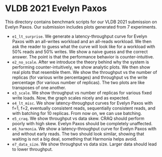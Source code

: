 # VLDB 2021 Evelyn Paxos

This directory contains benchmark scripts for our VLDB 2021 submission on
Evelyn Paxos. Our submission includes plots generated from 7 experiments.

- `e1_lt_surprise`. We generate a latency-throughput curve for Evelyn Paxos
  with an all-writes workload and an all-reads workload. We then ask the reader
  to guess what the curve will look like for a workload with 50% reads and 50%
  writes. We show a naive guess and the correct answer. The point is that the
  performance behavior is counter-intuitive.
- `e2_no_scale`. After we introduce the theory behind why the system is
  performing counter-intuitively, we show analytic plots. We then show real
  plots that resemble them. We show the throughput vs the number of replicas
  (for various write percentages) and throughput vs the write percentage (for
  various number of replicas). The two plots are like transposes of one
  another.
- `e3_scale`. We show throughput vs number of replicas for various fixed write
  loads. Now, the graph scales nicely and as expected.
- `e4_lt_misc`. We show latency-throughput curves for Evelyn Paxos with f=1,
  f=2, eventually consistent reads, sequentially consistent reads, and with
  batching for 10 replicas. From now on, we can use batching.
- `e5_craq`. We show throughput vs data skew. CRAQ should perform poorly with
  high skew. Evelyn Paxos should be completely unaffected.
- `e6_harmonia`. We show a latency-throughput curve for Evelyn Paxos with and
  without early reads. The two should look similar, showing that waiting is not
  a big deal, something that Harmonia helps avoid.
- `e7_data_size`. We show throughput vs data size. Larger data should lead to
  lower throughput.
